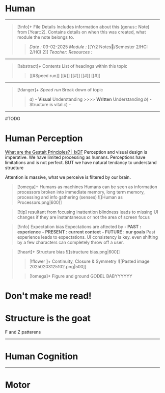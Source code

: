 # Human
---
> [!info]+ File Details
> Includes information about this (genus:: Note) from [Year::2]. Contains details on when this was created, what module the note belongs to.
> > *Date :*  03-02-2025
> > *Module :* [[Yr2 Notes📘/Semester 2/HCI 2/HCI 2]]
> > *Teacher*: 
> > *Resources :*

---
> [!abstract]+ Contents
> List of headings within this topic
> > [[#Speed run]]
> [[#]]
> [[#]]
> [[#]]
> [[#]]

--- 
> [!danger]+ *Speed run*
> Break down of topic 
> > $a)$ -  **Visual** Understanding >>>> **Written** Understanding
> $b)$ - Structure is vital
> $c)$ - 

---

#TODO 
# Human Perception

[What are the Gestalt Principles? | IxDF](https://www.interaction-design.org/literature/topics/gestalt-principles)
Perception and visual design is imperative. We have limited processing as humans. Perceptions have limitations and is not perfect. BUT we have natural tendancy to understand structure

Attention is massive, what we perceive is filtered by our brain. 

> [!omega]+ Humans as machines
> Humans can be seen as information processors broken into immediate memory, long term memory, processing and info gathering (senses)
> ![[Human as Processors.png|600]]


> [!tip] resultant from focusing
> inattention blindness leads to missing UI changes if they are instantaneous or not the area of screen focus


> [!info] Expectation bias
> Expectations are aftected by
> **- PAST : experience**
> **- PRESENT : current context**
> **- FUTURE : our goals**
> Past experience leads to expectations. UI consistency is key. even shifting by a few characters can completely throw off a user.


> [!heart]+ Structure bias
> ![[structure bias.png|600]]
> > [!flower ]+ Continuity, Closure & Symmetry
> ![[Pasted image 20250203125102.png|500]]
> 
> > [!omega]+ Figure and ground
> GODEL BABYYYYYY

# Don't make me read!

# Structure is the goat

F and Z patterens



---
# Human Cognition



---
# Motor 

